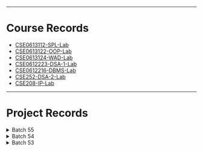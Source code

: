 

***

# Course Records
- [CSE0613112-SPL-Lab](https://github.com/oU1TS/CSE0613112-SPL-Lab)
- [CSE0613122-OOP-Lab](https://github.com/oU1TS/CSE0613122-OOP-Lab)
- [CSE0613124-WAD-Lab](https://github.com/oU1TS/CSE0613124-WAD-Lab)
- [CSE0612223-DSA-1-Lab](https://github.com/oU1TS/CSE0612223-DSA-1-Lab)
- [CSE0612216-DBMS-Lab](https://github.com/oU1TS/CSE0612216-DBMS-Lab)
- [CSE252-DSA-2-Lab](https://github.com/oU1TS/CSE252-DSA-2-Lab)
- [CSE208-IP-Lab](https://github.com/oU1TS/CSE208-IP-Lab)

***

# Project Records

<details>
  <summary>Batch 55</summary>
<details>
    <summary>0432410005101088</summary>
<a href="https://github.com/b1tranger">visit</a> 
     <ul>
      <li>CSE0612223-DSA-1-Lab: <a href="https://github.com/b1tranger/DSA-project">Project</a></li>
      <li>CSE0613124-WAD-Lab: <a href="https://github.com/b1tranger/oUITS-Scheduler-offline">Project</a> &rarr; <a href="https://b1tranger.github.io/oUITS-Scheduler-offline/">Website</a></li>
    </ul>
      
  </details>

</details>


<details>
  <summary>Batch 54</summary>
<details>
    <summary>0432320005101064</a></summary>
<a href="https://github.com/shoytanbaba99">visit</a>
     <ul>
      <li>CSE208-IP-Lab: <a href="https://github.com/shoytanbaba99/The-Begging-From-The-Beginning">Project</a> + <a href="https://github.com/cristal-node/The-Begging-From-The-Beginning">Mod</a> → <a href="https://begging.cristal-node.workers.dev/welcome.html">Website</a></li>
      <li>CSE252-DSA-2-Lab: </a></li>
    </ul>
      
  </details>

</details>

<details>
  <summary>Batch 53</summary>
<details>
    <summary>043241000510</summary>
<a href="https://github.com/safridbhueyan">visit</a> 
     <ul>
      <li>CSE208-IP-Lab: <a href="https://github.com/safridbhueyan/Task-Room">Project</a></li>
    </ul>
      
  </details>

</details>

